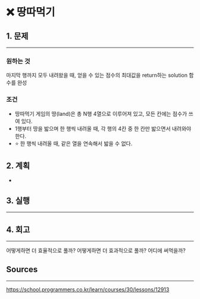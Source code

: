 # ❌ 땅따먹기

## 1. 문제

---

### 원하는 것

마지막 행까지 모두 내려왔을 때, 얻을 수 있는 점수의 최대값을 return하는 solution 함수를 완성

### 조건

- 땅따먹기 게임의 땅(land)은 총 N행 4열으로 이루어져 있고, 모든 칸에는 점수가 쓰여 있다.
- 1행부터 땅을 밟으며 한 행씩 내려올 때, 각 행의 4칸 중 한 칸만 밟으면서 내려와야 한다.
- ⭐️ 한 행씩 내려올 때, 같은 열을 연속해서 밟을 수 없다.

## 2. 계획

-

## 3. 실행

---

## 4. 회고

---

어떻게하면 더 효율적으로 풀까?
어떻게하면 더 효과적으로 풀까?
어디에 써먹을까?

## Sources

---

https://school.programmers.co.kr/learn/courses/30/lessons/12913
